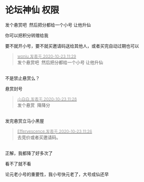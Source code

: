 # 论坛神仙 权限


发个悬赏吧&nbsp;&nbsp;然后把分都给一个小号 让他升仙<img src="static/image/smiley/default/lol.gif" smilieid="12" border="0" alt="" />

你可以把积分转赠给我<img src="static/image/smiley/default/lol.gif" smilieid="12" border="0" alt="" />

要不就开小号，要不就买邀请码送给其他人，或者买完自动过期也可以

<div class="quote"><blockquote><font size="2"><a href="https://www.hostloc.com/forum.php?mod=redirect&amp;goto=findpost&amp;pid=9340204&amp;ptid=757536" target="_blank"><font color="#999999">woniu 发表于 2020-10-23 11:29</font></a></font><br />
发个悬赏吧&nbsp;&nbsp;然后把分都给一个小号 让他升仙</blockquote></div><br />
不是禁止悬赏么？<img id="aimg_uSi1z" onclick="zoom(this, this.src, 0, 0, 0)" class="zoom" src="https://cdn.jsdelivr.net/gh/hishis/forum-master/public/images/patch.gif" onmouseover="img_onmouseoverfunc(this)" onload="thumbImg(this)" border="0" alt="" />

悬赏封号

<div class="quote"><blockquote><font size="2"><a href="https://www.hostloc.com/forum.php?mod=redirect&amp;goto=findpost&amp;pid=9340195&amp;ptid=757536" target="_blank"><font color="#999999">小白白 发表于 2020-10-23 11:28</font></a></font><br />
发个悬赏&nbsp;&nbsp;降降分</blockquote></div><br />
发完悬赏立马小黑屋

<div class="quote"><blockquote><font size="2"><a href="https://www.hostloc.com/forum.php?mod=redirect&amp;goto=findpost&amp;pid=9340189&amp;ptid=757536" target="_blank"><font color="#999999">Effervescence 发表于 2020-10-23 11:26</font></a></font><br />
去竞价或者买邀请码。</blockquote></div><br />
正解，我都降了好多次了

看不了就不看

论元老小号的重要性，我小号快元老了，大号成仙还早<img src="static/image/smiley/default/sweat.gif" smilieid="10" border="0" alt="" />
